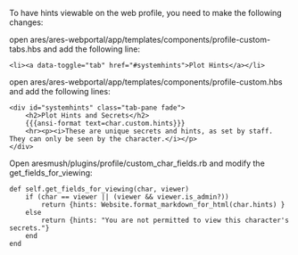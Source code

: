 
To have hints viewable on the web profile, you need to make the following changes:

open ares/ares-webportal/app/templates/components/profile-custom-tabs.hbs and add the following line:

    <li><a data-toggle="tab" href="#systemhints">Plot Hints</a></li>

open ares/ares-webportal/app/templates/components/profile-custom.hbs and add the following lines:

    <div id="systemhints" class="tab-pane fade">
        <h2>Plot Hints and Secrets</h2>
        {{{ansi-format text=char.custom.hints}}}
        <hr><p><i>These are unique secrets and hints, as set by staff. They can only be seen by the character.</i></p>
    </div>

Open aresmush/plugins/profile/custom_char_fields.rb and modify the get_fields_for_viewing:

    def self.get_fields_for_viewing(char, viewer)
        if (char == viewer || (viewer && viewer.is_admin?))
            return {hints: Website.format_markdown_for_html(char.hints) }
        else
            return {hints: "You are not permitted to view this character's secrets."}
        end
    end
